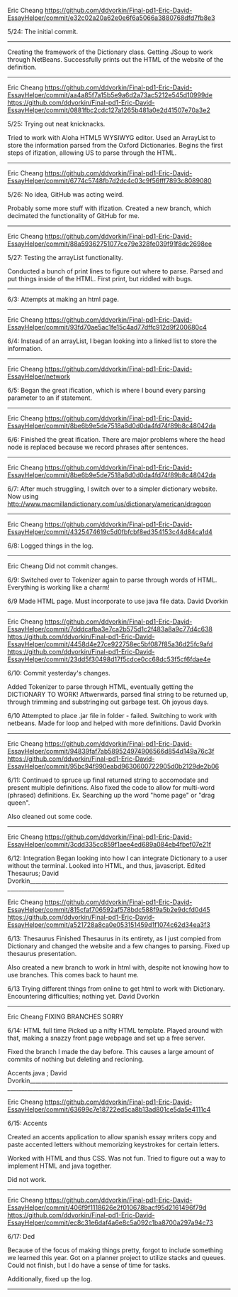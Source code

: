 Eric Cheang
https://github.com/ddvorkin/Final-pd1-Eric-David-EssayHelper/commit/e32c02a20a62e0e6f6a5066a3880768dfd7fb8e3

5/24: The initial commit. 
__________________________________________________________________________________________________________________
Creating the framework of the Dictionary class.
Getting JSoup to work through NetBeans.
Successfully prints out the HTML of the website of the definition. 
__________________________________________________________________________________________________________________
Eric Cheang
https://github.com/ddvorkin/Final-pd1-Eric-David-EssayHelper/commit/aa4a85f7a15b5e9a6d2a73ac5212e545d10999de
https://github.com/ddvorkin/Final-pd1-Eric-David-EssayHelper/commit/0881fbc2cdc127a1265b481a0e2d41507e70a3e2

5/25: Trying out neat knicknacks.

Tried to work with Aloha HTML5 WYSIWYG editor. 
Used an ArrayList to store the information parsed from the Oxford Dictionaries. 
Begins the first steps of ifization, allowing US to parse through the HTML.
__________________________________________________________________________________________________________________
Eric Cheang
https://github.com/ddvorkin/Final-pd1-Eric-David-EssayHelper/commit/6774c5748fb7d2dc4c03c9f56fff7893c8089080

5/26: No idea, GitHub was acting weird.

Probably some more stuff with ifization.
Created a new branch, which decimated the functionality of GitHub for me.
__________________________________________________________________________________________________________________
Eric Cheang
https://github.com/ddvorkin/Final-pd1-Eric-David-EssayHelper/commit/88a59362751077ce79e328fe039f91f8dc2698ee

5/27: Testing the arrayList functionality.

Conducted a bunch of print lines to figure out where to parse.
Parsed and put things inside of the HTML. 
First print, but riddled with bugs. 
__________________________________________________________________________________________________________________
6/3: Attempts at making an html page.
__________________________________________________________________________________________________________________
Eric Cheang
https://github.com/ddvorkin/Final-pd1-Eric-David-EssayHelper/commit/93fd70ae5ac1fe15c4ad77dffc912d9f200680c4

6/4: Instead of an arrayList, I began looking into a linked list to store the information. 
__________________________________________________________________________________________________________________
Eric Cheang
https://github.com/ddvorkin/Final-pd1-Eric-David-EssayHelper/network

6/5: Began the great ification, which is where I bound every parsing parameter to an if statement. 
__________________________________________________________________________________________________________________
Eric Cheang
https://github.com/ddvorkin/Final-pd1-Eric-David-EssayHelper/commit/8be6b9e5de7518a8d0d0da4fd74f89b8c48042da

6/6: Finished the great ification. There are major problems where the head node is replaced because we record phrases after sentences. 
__________________________________________________________________________________________________________________
Eric Cheang
https://github.com/ddvorkin/Final-pd1-Eric-David-EssayHelper/commit/8be6b9e5de7518a8d0d0da4fd74f89b8c48042da

6/7: After much struggling, I switch over to a simpler dictionary website. 
Now using http://www.macmillandictionary.com/us/dictionary/american/dragoon
__________________________________________________________________________________________________________________        
Eric Cheang
https://github.com/ddvorkin/Final-pd1-Eric-David-EssayHelper/commit/4325474619c5d0fbfcbf8ed354153c44d84ca1d4

6/8: Logged things in the log.
__________________________________________________________________________________________________________________  
Eric Cheang
Did not commit changes.

6/9: Switched over to Tokenizer again to parse through words of HTML. Everything is working like a charm!

6/9 Made HTML page. Must incorporate to use java file data.
David Dvorkin    
__________________________________________________________________________________________________________________
Eric Cheang
https://github.com/ddvorkin/Final-pd1-Eric-David-EssayHelper/commit/7dddcafba3e7ca2b575d1c2f483a8a9c77d4c638
https://github.com/ddvorkin/Final-pd1-Eric-David-EssayHelper/commit/4458d4e27ce922758ec5bf087f85a36d25fc9afd
https://github.com/ddvorkin/Final-pd1-Eric-David-EssayHelper/commit/23dd5f30498d17f5cdce0cc68dc53f5cf6fdae4e

6/10: Commit yesterday's changes.

Added Tokenizer to parse through HTML, eventually getting the DICTIONARY TO WORK! Aftwerwards, parsed final string to be returned up, through trimming and substringing out garbage test. Oh joyous days.

6/10 Attempted to place .jar file in folder - failed. Switching to work with netbeans. Made for loop and helped with more definitions.
David Dvorkin
__________________________________________________________________________________________________________________
Eric Cheang
https://github.com/ddvorkin/Final-pd1-Eric-David-EssayHelper/commit/94839faf7ab589524974906566d854d149a76c3f
https://github.com/ddvorkin/Final-pd1-Eric-David-EssayHelper/commit/95bc94f990eabd9630600722905d0b2129de2b06

6/11: Continued to spruce up final returned string to accomodate and present multiple definitions. Also fixed the code to allow for multi-word (phrased) definitions. Ex. Searching up the word "home page" or "drag queen".

Also cleaned out some code. 
__________________________________________________________________________________________________________________
Eric Cheang
https://github.com/ddvorkin/Final-pd1-Eric-David-EssayHelper/commit/3cdd335cc859f1aee4ed689a084eb4fbef07e21f

6/12: Integration
Began looking into how I can integrate Dictionary to a user without the terminal. Looked into HTML, and thus, javascript. 
Edited Thesaurus; David Dvorkin__________________________________________________________________________________________

Eric Cheang
https://github.com/ddvorkin/Final-pd1-Eric-David-EssayHelper/commit/815cfaf706592af578bdc588f9a5b2e9dcfd0d45
https://github.com/ddvorkin/Final-pd1-Eric-David-EssayHelper/commit/a521728a8ca0e053151459d1f1074c62d34ea3f3

6/13: Thesaurus
Finished Thesaurus in its entirety, as I just compied from Dictionary and changed the website and a few changes to parsing. Fixed up thesaurus presentation. 

Also created a new branch to work in html with, despite not knowing how to use branches. This comes back to haunt me. 

6/13 Trying different things from online to get html to work with Dictionary. Encountering difficulties; nothing yet.
David Dvorkin
__________________________________________________________________________________________________________________
Eric Cheang
FIXING BRANCHES SORRY

6/14: HTML full time
Picked up a nifty HTML template. Played around with that, making a snazzy front page webpage and set up a free server. 

Fixed the branch I made the day before. This causes a large amount of commits of nothing but deleting and recloning. 

Accents.java ; David Dvorkin_____________________________________________________________________________________________

Eric Cheang
https://github.com/ddvorkin/Final-pd1-Eric-David-EssayHelper/commit/63699c7e18722ed5ca8b13ad801ce5da5e4111c4

6/15: Accents

Created an accents application to allow spanish essay writers copy and paste accented letters without memorizing keystrokes for certain letters.

Worked with HTML and thus CSS. Was not fun. Tried to figure out a way to implement HTML and java together. 

Did not work. 
__________________________________________________________________________________________________________________

Eric Cheang
https://github.com/ddvorkin/Final-pd1-Eric-David-EssayHelper/commit/406f9f1118626e2f010678bacf95d2161496f79d
https://github.com/ddvorkin/Final-pd1-Eric-David-EssayHelper/commit/ec8c31e6daf4a6e8c5a092c1ba8700a297a94c73

6/17: Ded

Because of the focus of making things pretty, forgot to include something we learned this year. Got on a planner project to utilize stacks and queues. Could not finish, but I do have a sense of time for tasks. 

Additionally, fixed up the log.
__________________________________________________________________________________________________________________
